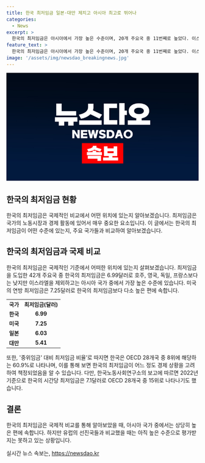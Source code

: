 ```yaml
---
title: 한국 최저임금 일본·대만 제치고 아시아 최고로 뛰어나
categories:
  - News
excerpt: >
  한국의 최저임금은 아시아에서 가장 높은 수준이며, 20개 주요국 중 11번째로 높았다. 이스라엘을 제외하면 동아시아 국가들보다 높았지만, 유럽 선진국에 비하면 낮은 편이다. 미국의 연방 최저임금은 약간 높지만, 스위스를 비롯한 유럽국가들은 더 높은 최저임금을 보였다. OECD에서는 한국의 최저임금이 중위임금 대비 60.9%로 8위를 차지했지만, 다른 리서치에 따르면 OECD 국가 중에서는 중간 정도의 위치였다.
feature_text: >
  한국의 최저임금은 아시아에서 가장 높은 수준이며, 20개 주요국 중 11번째로 높았다. 이스라엘을 제외하면 동아시아 국가들보다 높았지만, 유럽 선진국에 비하면 낮은 편이다. 미국의 연방 최저임금은 약간 높지만, 스위스를 비롯한 유럽국가들은 더 높은 최저임금을 보였다. OECD에서는 한국의 최저임금이 중위임금 대비 60.9%로 8위를 차지했지만, 다른 리서치에 따르면 OECD 국가 중에서는 중간 정도의 위치였다.
image: '/assets/img/newsdao_breakingnews.jpg'
---
```


<p><img src="/assets/img/newsdao_breakingnews.jpg" alt="pcversion 속보" /></p>

<h2>한국의 최저임금 현황</h2>

<p data-ke-size="size16">한국의 최저임금은 국제적인 비교에서 어떤 위치에 있는지 알아보겠습니다. 최저임금은 국가의 노동시장과 경제 활동에 있어서 매우 중요한 요소입니다. 이 글에서는 한국의 최저임금이 어떤 수준에 있는지, 주요 국가들과 비교하여 알아보겠습니다.</p>

<h2 data-ke-size="size26">한국의 최저임금과 국제 비교</h2>

<p data-ke-size="size16">한국의 최저임금은 국제적인 기준에서 어떠한 위치에 있는지 살펴보겠습니다. 최저임금을 도입한 42개 주요국 중 한국의 최저임금은 6.99달러로 호주, 영국, 독일, 프랑스보다는 낮지만 이스라엘을 제외하고는 아시아 국가 중에서 가장 높은 수준에 있습니다. 미국의 연방 최저임금은 7.25달러로 한국의 최저임금보다 다소 높은 편에 속합니다.</p>

<table>
  <tr>
    <td style="text-align: center; height: 17px;"><b>국가</b></td>
    <td style="text-align: center; height: 17px;"><b>최저임금(달러)</b></td>
  </tr>
  <tr>
    <td style="text-align: center; height: 17px;"><b>한국</b></td>
    <td style="text-align: center; height: 17px;"><b>6.99</b></td>
  </tr>
  <tr>
    <td style="text-align: center; height: 17px;"><b>미국</b></td>
    <td style="text-align: center; height: 17px;"><b>7.25</b></td>
  </tr>
  <tr>
    <td style="text-align: center; height: 17px;"><b>일본</b></td>
    <td style="text-align: center; height: 17px;"><b>6.03</b></td>
  </tr>
  <tr>
    <td style="text-align: center; height: 17px;"><b>대만</b></td>
    <td style="text-align: center; height: 17px;"><b>5.41</b></td>
  </tr>
</table>

<p data-ke-size="size16">또한, '중위임금' 대비 최저임금 비율’로 따지면 한국은 OECD 28개국 중 8위에 해당하는 60.9%로 나타나며, 이를 통해 보면 한국의 최저임금이 어느 정도 경제 상황을 고려하여 책정되었음을 알 수 있습니다. 다만, 한국노동사회연구소의 보고에 따르면 2022년 기준으로 한국의 시간당 최저임금은 7.1달러로 OECD 28개국 중 15위로 나타나기도 했습니다.</p>

<h2 data-ke-size="size26">결론</h2>

<p data-ke-size="size16">한국의 최저임금은 국제적 비교를 통해 알아보았을 때, 아시아 국가 중에서는 상당히 높은 편에 속합니다. 하지만 유럽의 선진국들과 비교했을 때는 아직 높은 수준으로 평가받지는 못하고 있는 상황입니다.</p>
실시간 뉴스 속보는, <a href="https://newsdao.kr" rel="dofollow">https://newsdao.kr</a>


